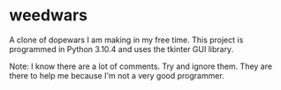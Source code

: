 # weedwars
A clone of dopewars I am making in my free time. This project is programmed in Python 3.10.4 and uses the tkinter GUI library.

Note: I know there are a lot of comments. Try and ignore them. They are there to help me because I'm not a very good programmer.
